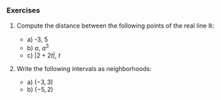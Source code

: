 ---
---


### Exercises

1. Compute the distance between the following points of the real line $\mathbb{R}$:
	- a) -3, 5
	- b) $a$, $a^3$
	- c) $|2+2t|$, $t$

2. Write the following intervals as neighborhoods:
	- a) $(-3, 3)$
	- b) $(-5, 2)$